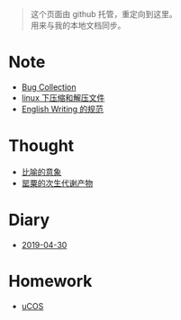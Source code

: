 > 这个页面由 github 托管，重定向到这里。  
> 用来与我的本地文档同步。

# Note
- [Bug Collection](./note/BugCollection.md)
- [linux 下压缩和解压文件](./note/linux-archive.md)
- [English Writing 的规范](./note/EnglishWriting.md)

# Thought
- [比喻的意象](./thought/比喻的意象.md)
- [罂粟的次生代谢产物](./thought/罂粟的次生代谢产物.md)

# Diary
- [2019-04-30](./diary/19-04-30.md)

# Homework
- [uCOS](./homework/uCOS.md)
